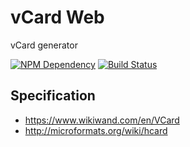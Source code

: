 # vCard Web

vCard generator

[![NPM Dependency](https://david-dm.org/TechQuery/vCard-Web.svg)](https://david-dm.org/TechQuery/vCard-Web)
[![Build Status](https://travis-ci.com/TechQuery/vCard-Web.svg?branch=master)](https://travis-ci.com/TechQuery/vCard-Web)

## Specification

-   https://www.wikiwand.com/en/VCard
-   http://microformats.org/wiki/hcard
